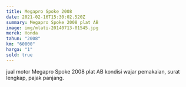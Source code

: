 ```yaml
---
title: Megapro Spoke 2008
date: 2021-02-16T15:30:02.520Z
summary: Megapro Spoke 2008 plat AB
image: img/mlati-20140713-01545.jpg
merek: Honda
tahun: "2008"
km: "60000"
harga: "1"
sold: true
---
```

jual motor Megapro Spoke 2008 plat AB kondisi wajar pemakaian, surat lengkap, pajak panjang.